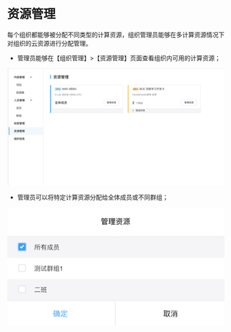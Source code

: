 # 资源管理

每个组织都能够被分配不同类型的计算资源，组织管理员能够在多计算资源情况下对组织的云资源进行分配管理。

* 管理员能够在【组织管理】>【资源管理】页面查看组织内可用的计算资源；

![image description](/image/组织版资源选择.png)

* 管理员可以将特定计算资源分配给全体成员或不同群组；

![image description](/image/管理计算资源.png)
